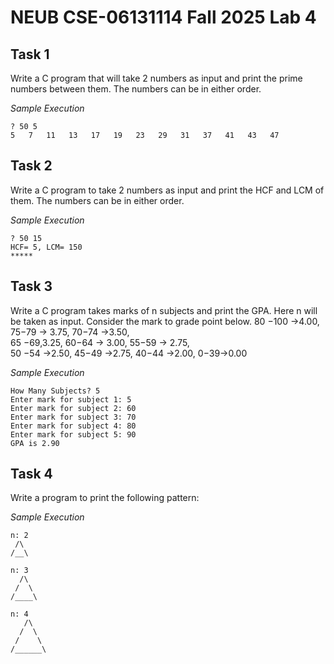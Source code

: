 # NEUB CSE-06131114 Fall 2025 Lab 4

## Task 1
Write a C program that will take 2 numbers as input and print the prime numbers between them. The numbers can be in either order. 

_Sample Execution_
```
? 50 5 
5   7   11   13   17   19   23   29   31   37   41   43   47 
```

## Task 2
Write a C program to take 2 numbers as input and print the HCF and LCM of them. The numbers can be in either order. 

_Sample Execution_
```
? 50 15 
HCF= 5, LCM= 150 
*****
```

## Task 3
Write a C program takes marks of n subjects and print the GPA. Here n will be taken as input. Consider the mark to grade point below. 
80 −100 →4.00,   75−79 → 3.75,   70−74 →3.50,      
65 −69,3.25,    60−64 → 3.00,      55−59 → 2.75,      
50 −54 →2.50,   45−49 →2.75,    40−44 →2.00,     0−39→0.00  

_Sample Execution_
```
How Many Subjects? 5 
Enter mark for subject 1: 5 
Enter mark for subject 2: 60 
Enter mark for subject 3: 70 
Enter mark for subject 4: 80 
Enter mark for subject 5: 90 
GPA is 2.90
```


## Task 4
Write a program to print the following pattern: 

_Sample Execution_
```
n: 2
 /\ 
/__\ 

n: 3
  /\ 
 /  \ 
/____\

n: 4
   /\ 
  /  \ 
 /    \ 
/______\
```

